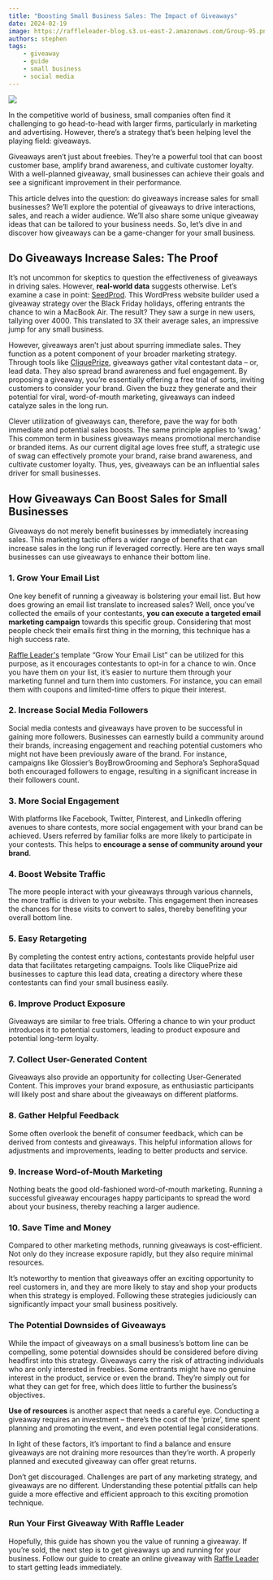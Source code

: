 ```yaml
---
title: "Boosting Small Business Sales: The Impact of Giveaways"
date: 2024-02-19
image: https://raffleleader-blog.s3.us-east-2.amazonaws.com/Group-95.png
authors: stephen
tags:
    - giveaway
    - guide
    - small business
    - social media
---
```


![](https://raffleleader-blog.s3.us-east-2.amazonaws.com/Group-95.png)

In the competitive world of business, small companies often find it challenging to go head-to-head with larger firms, particularly in marketing and advertising. However, there’s a strategy that’s been helping level the playing field: giveaways.

Giveaways aren’t just about freebies. They’re a powerful tool that can boost customer base, amplify brand awareness, and cultivate customer loyalty. With a well-planned giveaway, small businesses can achieve their goals and see a significant improvement in their performance.

This article delves into the question: do giveaways increase sales for small businesses? We’ll explore the potential of giveaways to drive interactions, sales, and reach a wider audience. We’ll also share some unique giveaway ideas that can be tailored to your business needs. So, let’s dive in and discover how giveaways can be a game-changer for your small business.

## Do Giveaways Increase Sales: The Proof

It’s not uncommon for skeptics to question the effectiveness of giveaways in driving sales. However, **real-world data** suggests otherwise. Let’s examine a case in point: [SeedProd](https://www.seedprod.com/). This WordPress website builder used a giveaway strategy over the Black Friday holidays, offering entrants the chance to win a MacBook Air. The result? They saw a surge in new users, tallying over 4000. This translated to 3X their average sales, an impressive jump for any small business.

However, giveaways aren’t just about spurring immediate sales. They function as a potent component of your broader marketing strategy. Through tools like [CliquePrize](https://www.cliqueprize.com/), giveaways gather vital contestant data – or, lead data. They also spread brand awareness and fuel engagement. By proposing a giveaway, you’re essentially offering a free trial of sorts, inviting customers to consider your brand. Given the buzz they generate and their potential for viral, word-of-mouth marketing, giveaways can indeed catalyze sales in the long run.

Clever utilization of giveaways can, therefore, pave the way for both immediate and potential sales boosts. The same principle applies to ‘swag.’ This common term in business giveaways means promotional merchandise or branded items. As our current digital age loves free stuff, a strategic use of swag can effectively promote your brand, raise brand awareness, and cultivate customer loyalty. Thus, yes, giveaways can be an influential sales driver for small businesses.

## How Giveaways Can Boost Sales for Small Businesses

Giveaways do not merely benefit businesses by immediately increasing sales. This marketing tactic offers a wider range of benefits that can increase sales in the long run if leveraged correctly. Here are ten ways small businesses can use giveaways to enhance their bottom line.

### 1. Grow Your Email List
One key benefit of running a giveaway is bolstering your email list. But how does growing an email list translate to increased sales? Well, once you’ve collected the emails of your contestants, **you can execute a targeted email marketing campaign** towards this specific group. Considering that most people check their emails first thing in the morning, this technique has a high success rate.

[Raffle Leader's](https://raffleleader.com/) template “Grow Your Email List” can be utilized for this purpose, as it encourages contestants to opt-in for a chance to win. Once you have them on your list, it’s easier to nurture them through your marketing funnel and turn them into customers. For instance, you can email them with coupons and limited-time offers to pique their interest.

### 2. Increase Social Media Followers
Social media contests and giveaways have proven to be successful in gaining more followers. Businesses can earnestly build a community around their brands, increasing engagement and reaching potential customers who might not have been previously aware of the brand. For instance, campaigns like Glossier’s BoyBrowGrooming and Sephora’s SephoraSquad both encouraged followers to engage, resulting in a significant increase in their followers count.

### 3. More Social Engagement
With platforms like Facebook, Twitter, Pinterest, and LinkedIn offering avenues to share contests, more social engagement with your brand can be achieved. Users referred by familiar folks are more likely to participate in your contests. This helps to **encourage a sense of community around your brand**.

### 4. Boost Website Traffic
The more people interact with your giveaways through various channels, the more traffic is driven to your website. This engagement then increases the chances for these visits to convert to sales, thereby benefiting your overall bottom line.

### 5. Easy Retargeting
By completing the contest entry actions, contestants provide helpful user data that facilitates retargeting campaigns. Tools like CliquePrize aid businesses to capture this lead data, creating a directory where these contestants can find your small business easily.

### 6. Improve Product Exposure
Giveaways are similar to free trials. Offering a chance to win your product introduces it to potential customers, leading to product exposure and potential long-term loyalty.

### 7. Collect User-Generated Content
Giveaways also provide an opportunity for collecting User-Generated Content. This improves your brand exposure, as enthusiastic participants will likely post and share about the giveaways on different platforms.

### 8. Gather Helpful Feedback
Some often overlook the benefit of consumer feedback, which can be derived from contests and giveaways. This helpful information allows for adjustments and improvements, leading to better products and service.

### 9. Increase Word-of-Mouth Marketing
Nothing beats the good old-fashioned word-of-mouth marketing. Running a successful giveaway encourages happy participants to spread the word about your business, thereby reaching a larger audience.

### 10. Save Time and Money
Compared to other marketing methods, running giveaways is cost-efficient. Not only do they increase exposure rapidly, but they also require minimal resources.

It’s noteworthy to mention that giveaways offer an exciting opportunity to reel customers in, and they are more likely to stay and shop your products when this strategy is employed. Following these strategies judiciously can significantly impact your small business positively.

### The Potential Downsides of Giveaways
While the impact of giveaways on a small business’s bottom line can be compelling, some potential downsides should be considered before diving headfirst into this strategy. Giveaways carry the risk of attracting individuals who are only interested in freebies. Some entrants might have no genuine interest in the product, service or even the brand. They’re simply out for what they can get for free, which does little to further the business’s objectives.

**Use of resources** is another aspect that needs a careful eye. Conducting a giveaway requires an investment – there’s the cost of the ‘prize’, time spent planning and promoting the event, and even potential legal considerations.

In light of these factors, it’s important to find a balance and ensure giveaways are not draining more resources than they’re worth. A properly planned and executed giveaway can offer great returns.

Don’t get discouraged. Challenges are part of any marketing strategy, and giveaways are no different. Understanding these potential pitfalls can help guide a more effective and efficient approach to this exciting promotion technique.

### Run Your First Giveaway With Raffle Leader
Hopefully, this guide has shown you the value of running a giveaway. If you’re sold, the next step is to get giveaways up and running for your business. Follow our guide to create an online giveaway with [Raffle Leader](https://raffleleader.com/) to start getting leads immediately.

<!-- This thought of being able to build my own side-project that could generate profit while I slept was always attractive to me.

![Image description](https://dev-to-uploads.s3.amazonaws.com/uploads/articles/e1r07ajn3gysdscjdkns.png)

So I’m happy to report that I’ve finally done it with my first software-as-a-service (SaaS) app, [CoverLetterGPT.xyz](http://CoverLetterGPT.xyz), which I launched in March 2023!

I’ll be the first to admit that the results aren’t spectacular, but they’re still something I’m very proud of: 

- over 5,000 registered users
- $203 monthly recurring revenue (MRR)

Below, I’m going to share with you how I built it (yes, it’s [open-source](https://github.com/vincanger/coverlettergpt)!), how I marketed and monetized it, along with a bunch of helpful resources to help you build your own profitable side-project.

## What the heck is CoverLetterGPT?

[CoverLetterGPT.xyz](http://CoverLetterGPT.xyz) was an idea I got after the OpenAI API was released. It’s an app that allows you to upload a PDF of your CV/resumé, along with the job description you’re applying to, and it will generate and edit unique cover letters for you based on this information.

{% embed https://youtu.be/ZhcFRD9cVrI %}

It also lets you save and manage your cover letters per each job, making it easy to make and apply to multiple jobs without having to keep copy and pasting all your important info into ChatGPT! 

## What’s the Tech Stack?

![Image description](https://dev-to-uploads.s3.amazonaws.com/uploads/articles/xpb97bgrx98bwxemrg0o.png)

CoverLetterGPT is entirely open-source, so you can [check out the code](https://github.com/vincanger/coverlettergpt), fork it, learn from it, make your own, submit a PR (I’d love you forever if you did 🙂)… whatever!

I built it using the [Wasp full-stack framework](https://wasp-lang.dev) which allowed me to ship it about 10x faster. 

Why? 

Because [Wasp](https://wasp-lang.dev) as a framework allows you to describe your app’s core features in a `main.wasp` config file. Then it continually compiles and “glues” these features into a React-ExpressJS-Prisma full-stack app for you. 

All you have to focus on is writing the client and server-side logic, and Wasp will do the boring stuff for you, like authentication & authorization, server config, email sending, and cron jobs. 

BTW, [Wasp](https://wasp-lang.dev) is open-source and free and you can help the project out a ton by starring the repo on GitHub: [https://www.github.com/wasp-lang/wasp](https://www.github.com/wasp-lang/wasp) 🙏

![https://media1.giphy.com/media/ZfK4cXKJTTay1Ava29/giphy.gif?cid=7941fdc6pmqo30ll0e4rzdiisbtagx97sx5t0znx4lk0auju&ep=v1_gifs_search&rid=giphy.gif&ct=g](https://media1.giphy.com/media/ZfK4cXKJTTay1Ava29/giphy.gif?cid=7941fdc6pmqo30ll0e4rzdiisbtagx97sx5t0znx4lk0auju&ep=v1_gifs_search&rid=giphy.gif&ct=g)

{% cta [https://www.github.com/wasp-lang/wasp](https://www.github.com/wasp-lang/wasp) %} ⭐️ Thanks For Your Support 🙏  {% endcta %}

For the UI, I used [Chakra UI](https://chakra-ui.com/), as I always do. I like that it’s a component-based UI library. This helps me build UI’s a lot faster than I would with Tailwind or vanilla CSS.

For payments, I used [Stripe](https://www.notion.so/How-I-Built-and-Open-Sourced-CoverLetterGPT-5-000-users-200-MRR-0d32f13fa00a440fb8e08c8dbf2b8a27?pvs=21), (I’ll go into the details of monetization below). 

The Server and Postgres Database are hosted on [https://railway.app](https://railway.app/), with the client on [Netlify.com](http://Netlify.com)’s free tier.

![Image description](https://dev-to-uploads.s3.amazonaws.com/uploads/articles/09ca1yaqodkb7b2vnwr9.png)

By the way, If you’re interested in building your own SaaS with almost the same stack as above, I also built a [free SaaS template](https://github.com/wasp-lang/SaaS-Template-GPT) you can use that will save you days of work!  

## How I Marketed It

My biggest take-away from this whole project was that open-sourcing it was the best way to market it!

This seems counter-intuitive, right? Why would making the code available for anyone to see and copy be good for a business? You’re basically rolling out a red carpet for competitors, aren’t you?

Well, not quite.

First of all, the number of people who will realistically spend the time and energy launching a direct competitor is low. Also, most people interested in your open-source code want to learn some aspect of it and apply it to their own ideas, not just copy yours directly.

Secondly, and most importantly, the fact that it’s open-source makes people a lot more receptive to you talking about it. 

![Image description](https://dev-to-uploads.s3.amazonaws.com/uploads/articles/q79djej6doj2yq10l2og.png)

When you present something you’ve built and give people the opportunity to learn from it, they’re much more welcoming! As a result, they’re more likely to upvote it, share it, use it, and recommend it to others.

This is exactly what happened with CoverLetterGPT! As a result of me sharing the open-source code, it get featured on the [IndieHackers.com](https://www.indiehackers.com/post/whats-new-don-t-build-things-no-one-wants-833ee752ba?utm_source=indie-hackers-emails&utm_campaign=ih-newsletter&utm_medium=email) newsletter (>100k subscribers), shared on blogs, and talked about on social media platforms.

![Image description](https://dev-to-uploads.s3.amazonaws.com/uploads/articles/44rlv65u97qhufbhqt0k.png)

And even though it’s a small, simple product, I tried launching it on [Product Hunt](http://producthunt.com), where it also performed considerably well.

So, all together, these initial efforts combined gave my product a good initial marketing presence. To this day, I haven’t really done much else to market it, except some twitter posts (and this post, if you want to consider it marketing 🤑).

## How I Monetized It

When I first launched in March 2023, I didn’t really expect anyone to pay for the product, but I wanted to learn how to use Stripe as a payments processor, thinking that the skills might be useful in the future.

So I started simple, and just put a one-time payment link for tips. No paywall, no subscriptions. It was entirely free to use with any tip amount welcome.

To my surprise, tips started coming in, with some as high as $10 dollars!

This encouraged me to force users to login to use the product, and add a paywall after users used up 3 credits.

My initial payment options were:

- $4.95 for a 3 months access
- $2.95 for 10 cover letter generations

![Image description](https://dev-to-uploads.s3.amazonaws.com/uploads/articles/golo3tnh3o0sy5sujrer.png)

That went reasonably well until I implemented the ability for users to use GPT to make finer edits to their generated cover letters. That’s when I changed my pricing and that’s when better profits started to come in:

- $5.95 / month subscription with GPT-4
- $2.95 / month subscription with GPT-3.5-turbo

Currently, over 90% of my customers choose the more powerful, more [expensive plan with GPT-4](https://openai.com/pricing), even though the 3 trial credits use the GPT-3.5-turbo model.

(I also integrated Bitcoin Lightning payments — check out the [repo](https://github.com/vincanger/coverlettergpt) if you want to learn how — but haven’t received any yet.)

Now, with an MRR of ~$203, my monthly profit of course depends on my costs, which are:

- Domain Name: $10/year
- OpenAI bill: ~ $15/month
- Hosting bill: ~ $3/month

Which leaves me at about ~ $183/month in profits 😀

## Future Plans

One of the most surprising aspects about [CoverLetterGPT.xyz](http://CoverLetterGPT.xyz)’s success is that, on the surface, the product is very simple. Also, I’ve done very little in the way of SEO marketing, and haven’t continued to market it much at all. The current growth is mostly organic at this point thanks to my initial marketing efforts.

But I still have some plans to make it better:

- buy a better top-level domain (TLD), like [CoverLetterGPT.ai](http://CoverLetterGPT.ai)
- add more features, like the ability to generate interview questions based on the cover letters
- improve the UX and make it look more “professional”

If you have any other ideas how I could improve it, drop me a comment, message me on [twitter/x](https://twitter.com/hot_town), or submit a [PR to the repo](https://github.com/vincanger/coverlettergpt).

## Final Words + More Resources

My intention with this article was to help others who might be considering launching their own SaaS product. So I hope that’s been the case here. If you still have any questions, don’t hesitate to ask.

Here are also the most important links from this article along with some further resources that will help in building and marketing your own profitable side-project:

- 👨‍💻 [CoverLetterGPT GitHub Repo](https://github.com/vincanger/coverlettergpt)
- 💸 [Free Full-Stack SaaS Template w/ Google Auth, Stripe, GPT, & instructions in the README!](https://github.com/wasp-lang/SaaS-Template-GPT)
- ✍️ [Initial CoverLetterGPT Reddit Post](https://www.reddit.com/r/webdev/comments/11uh4qo/comment/jco5ggp/?utm_source=share&utm_medium=web2x&context=3)
- 🪓 [IndieHackers Feature](https://www.indiehackers.com/post/whats-new-don-t-build-things-no-one-wants-833ee752ba?utm_source=indie-hackers-emails&utm_campaign=ih-newsletter&utm_medium=email)
- 💸 [Great Video on how to use Stripe CLI & Webhooks](https://www.youtube.com/watch?v=Psq5N5C-FGo&t=1041s)

Oh, and if you found these resources useful, don't forget to support Wasp by [starring the repo on GitHub](https://github.com/wasp-lang/wasp)! 

![https://res.cloudinary.com/practicaldev/image/fetch/s--OCpry2p9--/c_limit%2Cf_auto%2Cfl_progressive%2Cq_66%2Cw_800/https://dev-to-uploads.s3.amazonaws.com/uploads/articles/bky8z46ii7ayejprrqw3.gif](https://res.cloudinary.com/practicaldev/image/fetch/s--OCpry2p9--/c_limit%2Cf_auto%2Cfl_progressive%2Cq_66%2Cw_800/https://dev-to-uploads.s3.amazonaws.com/uploads/articles/bky8z46ii7ayejprrqw3.gif)

{% cta [https://www.github.com/wasp-lang/wasp](https://www.github.com/wasp-lang/wasp) %} ⭐️ Thanks For Your Support 🙏  {% endcta %} -->